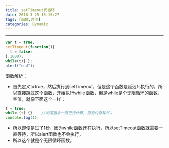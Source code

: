 ```yaml
---
title: setTimeout死循环
date: 2016-3-25 15:15:27
tags: [函数,时间]
categories: Dynamic
---
```

---
<!-- more -->
```javascript
var t = true;
setTimeout(function(){
  t = false;
},1000);
while(t){ };
alert("end");
```

函数解析：

- 首先定义t=true，然后执行到setTimeout，但是这个函数是延迟1s执行的，所以直接跳过这个函数，开始执行while函数，但是while是个无限循环的函数，空值，就像下面这个一样：

```javascript
t = true;
while (t) {}	//浏览器会一直进行计算，直至内存耗尽；
console.log(1);
```

- 所以即便是过了1秒，因为while函数还在执行，所以setTimeout函数就需要一直等待，所以alert函数也不会执行，
- 所以这个就是个无限循环函数。